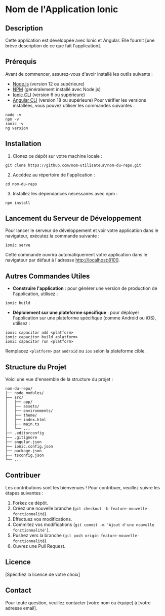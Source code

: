 # Nom de l'Application Ionic

## Description
Cette application est développée avec Ionic et Angular. Elle fournit [une brève description de ce que fait l'application].

## Prérequis
Avant de commencer, assurez-vous d'avoir installé les outils suivants :

- [Node.js](https://nodejs.org/) (version 12 ou supérieure)
- [NPM](https://www.npmjs.com/) (généralement installé avec Node.js)
- [Ionic CLI](https://ionicframework.com/docs/cli) (version 6 ou supérieure)
- [Angular CLI](https://angular.io/cli) (version 18 ou supérieure)
Pour vérifier les versions installées, vous pouvez utiliser les commandes suivantes :

```
node -v
npm -v
ionic -v
ng version
```

## Installation

1. Clonez ce dépôt sur votre machine locale :

```
git clone https://github.com/nom-utilisateur/nom-du-repo.git
```

2. Accédez au répertoire de l'application :

```
cd nom-du-repo
```

3. Installez les dépendances nécessaires avec npm :

```
npm install
```

## Lancement du Serveur de Développement

Pour lancer le serveur de développement et voir votre application dans le navigateur, exécutez la commande suivante :

```
ionic serve
```

Cette commande ouvrira automatiquement votre application dans le navigateur par défaut à l'adresse [http://localhost:8100](http://localhost:8100).

## Autres Commandes Utiles

- **Construire l'application** : pour générer une version de production de l'application, utilisez :

```
ionic build
```

- **Déploiement sur une plateforme spécifique** : pour déployer l'application sur une plateforme spécifique (comme Android ou iOS), utilisez :

```
ionic capacitor add <platform>
ionic capacitor build <platform>
ionic capacitor run <platform>
```

  Remplacez `<platform>` par `android` ou `ios` selon la plateforme cible.

## Structure du Projet

Voici une vue d'ensemble de la structure du projet :

```
nom-du-repo/
├── node_modules/
├── src/
│   ├── app/
│   ├── assets/
│   ├── environments/
│   ├── theme/
│   ├── index.html
│   ├── main.ts
│   └── ...
├── .editorconfig
├── .gitignore
├── angular.json
├── ionic.config.json
├── package.json
├── tsconfig.json
└── ...
```

## Contribuer

Les contributions sont les bienvenues ! Pour contribuer, veuillez suivre les étapes suivantes :

1. Forkez ce dépôt.
2. Créez une nouvelle branche (`git checkout -b feature-nouvelle-fonctionnalité`).
3. Effectuez vos modifications.
4. Commitez vos modifications (`git commit -m 'Ajout d'une nouvelle fonctionnalité'`).
5. Pushez vers la branche (`git push origin feature-nouvelle-fonctionnalité`).
6. Ouvrez une Pull Request.

## Licence

[Spécifiez la licence de votre choix]

## Contact

Pour toute question, veuillez contacter [votre nom ou équipe] à [votre adresse email].

